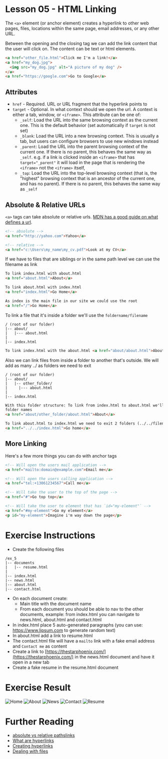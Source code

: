# Lesson 05 - HTML Linking

The `<a>` element (or anchor element) creates a hyperlink to other web pages, files, locations within the same page, email addresses, or any other URL.

Between the opening and the closing tag we can add the link content that the user will click on. The content can be text or html elements.

```html
<a href="other_file.html">Click me I'm a link!</a>
<a href="my_dog.jpg">
  <img src="my_dog.jpg" alt="A picture of my dog" />
</a>
<a href="https://google.com">Go to Google</a>
```

## Attributes

- `href` - Required. URL or URL fragment that the hyperlink points to
- `target` - Optional. In what context should we open the url. A context is either a tab, window, or `<iframe>`. This attribute can be one of:
  - `_self`: Load the URL into the same browsing context as the current one. This is the default behavior (set automatically if `target` is not set)
  - `_blank`: Load the URL into a new browsing context. This is usually a tab, but users can configure browsers to use new windows instead
  - `_parent`: Load the URL into the parent browsing context of the current one. If there is no parent, this behaves the same way as `_self`. e.g. if a link is clicked inside an `<iframe>` that has `target="_parent"` it will load in the page that is rendering the `<iframe>` not the `<iframe>` itself,
  - `_top`: Load the URL into the top-level browsing context (that is, the "highest" browsing context that is an ancestor of the current one, and has no parent). If there is no parent, this behaves the same way as `_self`

## Absolute & Relative URLs

`<a>` tags can take absolute or relative urls. [MDN has a good guide on what defines a url](https://developer.mozilla.org/en-US/docs/Learn/Common_questions/What_is_a_URL).

```html
<!-- absolute -->
<a href="http://yahoo.com">Yahoo</a>

<!-- relative -->
<a href="c:\Users\my_name\my_cv.pdf">Look at my CV</a>
```

If we have to files that are siblings or in the same path level we can use the filename as link

```html
To link index.html with about.html
<a href="about.html">About</a>

To link about.html with index.html
<a href="index.html">Go Home</a>

As index is the main file in our site we could use the root
<a href="/">Go Home</a>
```

To link a file that it's inside a folder we'll use the `foldername/filename`

```
/ (root of our folder)
|-- about/
|   |--- about.html
|
|-- index.html
```

```html
To link index.html with the about.html <a href="about/about.html">About</a>
```

Also we can link files from inside a folder to another that's outside. We will add as many ../ as folders we need to exit

```
/ (root of our folder)
|-- about/
|   |-- other_folder/
|     |--- about.html
|
|-- index.html
```

```html
With this folder structure: To link from index.html to about.html we'll use both
folder names
<a href="about/other_folder/about.html">About</a>

To link about.html to index.html we need to exit 2 folders (../../filename)
<a href="../../index.html">Go home</a>
```

## More Linking

Here's a few more things you can do with anchor tags

```html
<!-- Will open the users mail application -->
<a href="mailto:domain@example.com">Email me</a>

<!-- Will open the users calling application -->
<a href="tel:+13061234567">Call me</a>

<!-- Will take the user to the top of the page -->
<a href="#">Go top top</a>

<!-- Will take the user to element that has `id="my-element"` -->
<a href="#my-element">Go my element</a>
<p id="my-element">Imagine i'm way down the page</p>
```

# Exercise Instructions

- Create the following files

```
/ex_5
|-- documents
|   |-- resume.html
|
|-- index.html
|-- news.html
|-- about.html
|-- contact.html
```

- On each document create:
  - Main title with the document name
  - From each document you should be able to nav to the other documents, example: from index.html you can navigate to news.html, about.html and contact.html
- In index.html place 5 auto-generated paragraphs (you can use: https://www.lipsum.com to generate random text)
- In about.html add a link to resume.html
- The contact.html file will have a `mailto` link with a fake email address and `Contact me` as content
- Create a link to [https://thestarphoenix.com/](https://thestarphoenix.com/) in the news.html document and have it open in a new tab
- Create a fake resume in the resume.html document

# Exercise Result

![Home](home.png)
![About](about.png)
![News](news.png)
![Contact](contact.png)
![Resume](resume.png)

# Further Reading

- [absolute vs relative pathslinks](https://www.coffeecup.com/help/articles/absolute-vs-relative-pathslinks)
- [What are hyperlinks](https://developer.mozilla.org/en-US/docs/Learn/Common_questions/What_are_hyperlinks)
- [Creating hyperlinks](https://developer.mozilla.org/en-US/docs/Learn/HTML/Introduction_to_HTML/Creating_hyperlinks)
- [Dealing with files](https://developer.mozilla.org/en-US/docs/Learn/Getting_started_with_the_web/Dealing_with_files)
